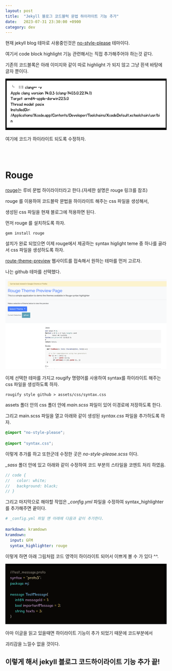 ```yaml
---
layout: post
title:  "Jekyll 블로그 코드블럭 문법 하이라이트 기능 추가"
date:   2023-07-31 23:30:00 +0900
category: dev
---
```


현재 jekyll blog 테마로 사용중인것은 [no-style-please](https://github.com/riggraz/no-style-please) 테마이다.

여기서 code block highlight 기능 관련해서는 직접 추가해주어야 하는것 같다.  

기존의 코드블록은 아래 이미지와 같이 따로 highlight 가 되지 않고 그냥 흰색 바탕에 글자 뿐이다.  

![/assets/images](/assets/images/2023/07/31/1.png)  

여기에 코드가 하이라이트 되도록 수정하자.  

<br /><br />

# Rouge

[rouge](https://github.com/rouge-ruby/rouge)는 루비 문법 하이라이터라고 한다.(자세한 설명은 rouge 링크를 참조)  

rouge 를 이용하여 코드블락 문법을 하이라이트 해주는 css 파일을 생성해서,  

생성된 css 파일을 현재 블로그에 적용하면 된다.  

먼저 rouge 를 설치하도록 하자.

~~~shell
gem install rouge
~~~

설치가 완료 되었으면 이제 rouge에서 제공하는 syntax higlight teme 중 하나를 골라서 css 파일을 생성하도록 하자.

[route-theme-preview](https://spsarolkar.github.io/rouge-theme-preview/) 웹사이트를 접속해서 원하는 테마를 먼저 고르자.  

나는 github 테마를 선택했다.

![/assets/images](/assets/images/2023/07/31/2.png)  


이제 선택한 테마를 가지고 rougify 명령어를 사용하여 syntax를 하이라이트 해주는 css 파일을 생성하도록 하자.

```shell
rougify style github > assets/css/syntax.css
```  

assets 폴더 안의 css 폴더 안에 *main.scss* 파일이 있어 이경로에 저장하도록 한다.

그리고 main.scss 파일을 열고 아래와 같이 생성된 *syntax.css* 파일을 추가하도록 하자.

~~~scss
@import "no-style-please";

@import "syntax.css";
~~~

이렇게 추가를 하고 또한군데 수정한 곳은  *no-style-please.scss* 이다.

*_sass* 폴더 안에 있고 아래와 같이 수정하여 코드 부분의 스타일을 코멘트 처리 하였음.

~~~scss
// code {
//   color: white;
//   background: black;
// }
~~~

그리고 마지막으로 해야할 작업은 *_config.yml* 파일을 수정하여 syntax_highlighter를 추가해주면 끝이다.

~~~yml
# _config.yml 파일 맨 아래에 다음과 같이 추가한다.

markdown: kramdown
kramdown:
  input: GFM
  syntax_highlighter: rouge
~~~

이렇게 하면 아래 그림처럼 코드 영역이 하이라이트 되어서 이쁘게 볼 수 가 있다 ^^.

![/assets/images](/assets/images/2023/07/31/3.png)

아마 이글을 읽고 있을때면 하이라이트 기능이 추가 되었기 때문에 코드부분에서  

괴리감을 느낄수 없을 것이다.

## 이렇게 해서 jekyll 블로그 코드하이라이트 기능 추가 끝!